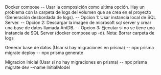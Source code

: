 Docker compose 
-- Usar la composición como ultima opción. Hay un problema con la carpeta de logs del volumen que se crea en el proyecto (Generación desbordada de logs).
-- Opcion 1: Usar instancia local de SQL Server.
-- Opcion 2: Descargar la imagen de microsoft sql server y crear una base de datos llamada AntDB.
-- Opcion 3: Ejecutar si no se tiene una instancia de SQL Server (docker compose up -d). Nota: Borrar carpeta de logs

Generar base de datos (Usar si hay migraciones en prisma)
-- npx prisma migrate deploy
-- npx prisma generate

Migracion Inicial (Usar si no hay migraciones en prisma)
-- npx prisma migrate dev --name InitialModel
